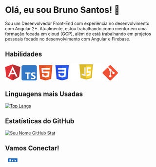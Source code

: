 # Olá, eu sou Bruno Santos! 👋

Sou um Desenvolvedor Front-End com experiência no desenvolvimento com Angular 2+. Atualmente, estou trabalhando como mentor em uma formação focada em cloud (GCP), além de está trabalhando em projetos pessoais focado no desenvolvimento com Angular e Firebase.


## Habilidades

<img src="/assets/Angular.png" width="50">   <img src="/assets/Typescript.png" width="50">  <img src="/assets/HTML.png" width="50">  <img src="/assets/CSS3.png" width="50">  <img src="/assets/javascript.png" width="100"> <img src="/assets/Git.png" width="50">

## Linguagens mais Usadas

[![Top Langs](https://github-readme-stats.vercel.app/api/top-langs/?username=BrunoBSantos1&layout=compact)](https://github.com/seu-username)

## Estatísticas do GitHub

[![Seu Nome GitHub Stat](https://github-readme-stats.vercel.app/api?username=BrunoBSantos1&show_icons=true&count_private=true)](https://github.com/seu-username)


## Vamos Conectar!

[<img src="assets/Linkedin.png" width="50" height="20">](https://www.linkedin.com/in/bruno-batista-santos-367a351b5/)
